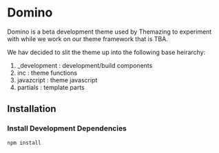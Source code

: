 Domino
======

Domino is a beta development theme used by Themazing to experiment with while we work on our theme framework that is TBA.

We hav decided to slit the theme up into the following base heirarchy:

1. _development : development/build components
2. inc : theme functions
3. javazcript : theme javascript
4. partials : template parts


Installation
------

### Install Development Dependencies

`npm install`
